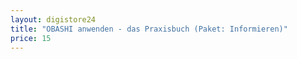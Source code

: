 ```yaml
---
layout: digistore24
title: "OBASHI anwenden - das Praxisbuch (Paket: Informieren)"
price: 15
---
```

